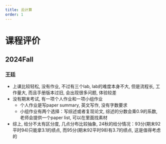 ```yaml
---
title: 云计算
order: 1
---
```


# 课程评价

## 2024Fall

### 王廷

- 上课比较轻松, 没有作业, 不过有三个lab, lab的难度本身不大, 但是流程长, 工作量大, 而且手册版本过旧, 会出现很多问题, 体验较差
- 没有期末考试, 有一项个人作业和一项小组作业
  - 个人作业是写paper summary, 英文写作, 没有字数要求
  - 小组作业有两个选择：写综述或者复现论文, 综述的分数会乘0.9的系数, 老师会提供一个paper list, 可以在里面找素材
- 综上, 给分不太有区分度, 几点分布比较抽象, 24秋的给分情况：93分(期末92平时94)只能拿3.1的绩点, 而95分(期末92平时98)有3.7的绩点, 这是值得考虑的
